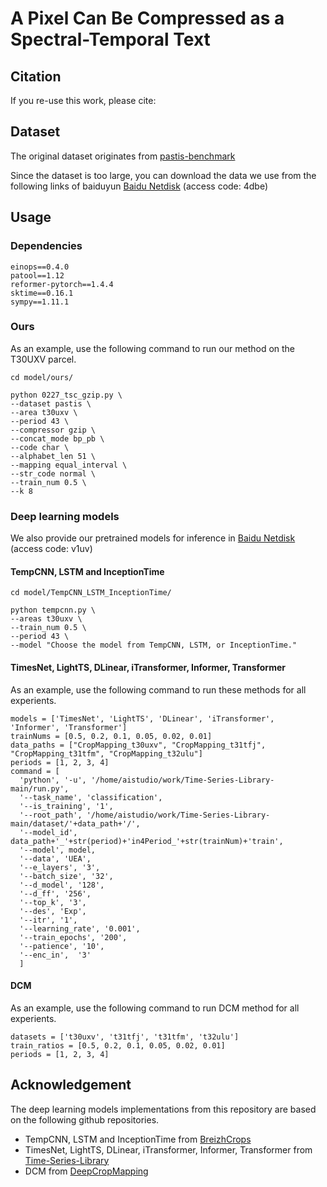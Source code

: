 # A Pixel Can Be Compressed as a Spectral-Temporal Text
## Citation
If you re-use this work, please cite:

## Dataset
The original dataset originates from [pastis-benchmark](https://github.com/VSainteuf/pastis-benchmark)

Since the dataset is too large, you can download the data we use from the following links of baiduyun [Baidu Netdisk](https://pan.baidu.com/s/1zYGEa1OOLbVkexjC1FAwSQ?pwd=4dbe) (access code: 4dbe)

## Usage
### Dependencies
~~~
einops==0.4.0
patool==1.12
reformer-pytorch==1.4.4
sktime==0.16.1
sympy==1.11.1
~~~
### Ours
As an example, use the following command to run our method on the T30UXV parcel.
~~~
cd model/ours/

python 0227_tsc_gzip.py \
--dataset pastis \
--area t30uxv \
--period 43 \
--compressor gzip \
--concat_mode bp_pb \
--code char \
--alphabet_len 51 \
--mapping equal_interval \
--str_code normal \
--train_num 0.5 \
--k 8
~~~

### Deep learning models
We also provide our pretrained models for inference in [Baidu Netdisk](https://pan.baidu.com/s/1SB0ylQDYVwCKVWQt19qeaA) (access code: v1uv)
#### TempCNN, LSTM and InceptionTime
~~~
cd model/TempCNN_LSTM_InceptionTime/

python tempcnn.py \
--areas t30uxv \
--train_num 0.5 \
--period 43 \
--model "Choose the model from TempCNN, LSTM, or InceptionTime."
~~~

#### TimesNet, LightTS, DLinear, iTransformer, Informer, Transformer
As an example, use the following command to run these methods for all experients.
~~~
models = ['TimesNet', 'LightTS', 'DLinear', 'iTransformer', 'Informer', 'Transformer']
trainNums = [0.5, 0.2, 0.1, 0.05, 0.02, 0.01]
data_paths = ["CropMapping_t30uxv", "CropMapping_t31tfj", "CropMapping_t31tfm", "CropMapping_t32ulu"]
periods = [1, 2, 3, 4]
command = [
  'python', '-u', '/home/aistudio/work/Time-Series-Library-main/run.py',
  '--task_name', 'classification',
  '--is_training', '1',
  '--root_path', '/home/aistudio/work/Time-Series-Library-main/dataset/'+data_path+'/',
  '--model_id', data_path+'_'+str(period)+'in4Period_'+str(trainNum)+'train',
  '--model', model,
  '--data', 'UEA',
  '--e_layers', '3',
  '--batch_size', '32',
  '--d_model', '128',
  '--d_ff', '256',
  '--top_k', '3',
  '--des', 'Exp',
  '--itr', '1',
  '--learning_rate', '0.001',
  '--train_epochs', '200',
  '--patience', '10',  
  '--enc_in',  '3'
  ]
~~~

#### DCM
As an example, use the following command to run DCM method for all experients.
~~~
datasets = ['t30uxv', 't31tfj', 't31tfm', 't32ulu']
train_ratios = [0.5, 0.2, 0.1, 0.05, 0.02, 0.01]
periods = [1, 2, 3, 4]
~~~


## Acknowledgement
The deep learning models implementations from this repository are based on the following github repositories.
- TempCNN, LSTM and InceptionTime from [BreizhCrops](https://github.com/dl4sits/BreizhCrops)
- TimesNet, LightTS, DLinear, iTransformer, Informer, Transformer from [Time-Series-Library](https://github.com/thuml/Time-Series-Library)
- DCM from [DeepCropMapping](https://github.com/Lab-IDEAS/DeepCropMapping)

